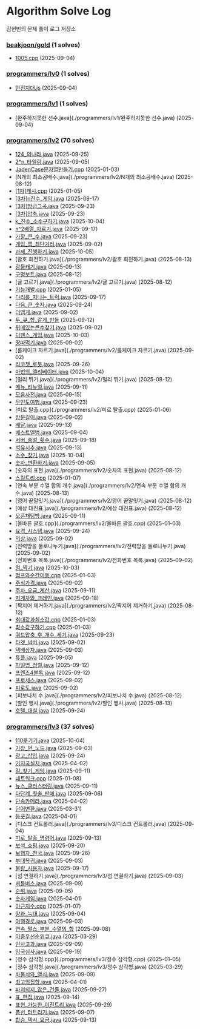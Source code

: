 # Algorithm Solve Log
김현빈의 문제 풀이 로그 저장소


### **[beakjoon/gold](./beakjoon/gold) (1 solves)**

 - [1005.cpp](./beakjoon/gold/1005.cpp) (2025-09-04)


### **[programmers/lv0](./programmers/lv0) (1 solves)**

 - [안전지대.js](./programmers/lv0/안전지대.js) (2025-09-04)


### **[programmers/lv1](./programmers/lv1) (1 solves)**

 - [완주하지못한 선수.java](./programmers/lv1/완주하지못한 선수.java) (2025-09-04)


### **[programmers/lv2](./programmers/lv2) (70 solves)**

 - [124_의나라.java](./programmers/lv2/124_의나라.java) (2025-09-25)
 - [2*n_타일링.java](./programmers/lv2/2*n_타일링.java) (2025-09-05)
 - [JadenCase문자열만들기.cpp](./programmers/lv2/JadenCase문자열만들기.cpp) (2025-01-03)
 - [N개의 최소공배수.java](./programmers/lv2/N개의 최소공배수.java) (2025-08-12)
 - [[1차]캐시.cpp](./programmers/lv2/[1차]캐시.cpp) (2025-01-05)
 - [[3차]n진수_게임.java](./programmers/lv2/[3차]n진수_게임.java) (2025-09-17)
 - [[3차]방금그곡.java](./programmers/lv2/[3차]방금그곡.java) (2025-09-23)
 - [[3차]압축.java](./programmers/lv2/[3차]압축.java) (2025-09-23)
 - [k_진수_소수구하기.java](./programmers/lv2/k_진수_소수구하기.java) (2025-10-04)
 - [n^2배열_자르기.java](./programmers/lv2/n^2배열_자르기.java) (2025-09-17)
 - [가장_큰_수.java](./programmers/lv2/가장_큰_수.java) (2025-09-23)
 - [게임_맵_최단거리.java](./programmers/lv2/게임_맵_최단거리.java) (2025-09-02)
 - [과제_진행하기.java](./programmers/lv2/과제_진행하기.java) (2025-10-05)
 - [괄호 회전하기.java](./programmers/lv2/괄호 회전하기.java) (2025-08-13)
 - [광물캐기.java](./programmers/lv2/광물캐기.java) (2025-09-13)
 - [구명보트.java](./programmers/lv2/구명보트.java) (2025-08-12)
 - [귤 고르기.java](./programmers/lv2/귤 고르기.java) (2025-08-12)
 - [기능개발.cpp](./programmers/lv2/기능개발.cpp) (2025-01-05)
 - [다리를_지나는_트럭.java](./programmers/lv2/다리를_지나는_트럭.java) (2025-09-17)
 - [다음_큰_숫자.java](./programmers/lv2/다음_큰_숫자.java) (2025-09-24)
 - [더맵게.java](./programmers/lv2/더맵게.java) (2025-09-02)
 - [두_큐_합_같게_만들](./programmers/lv2/두_큐_합_같게_만들) (2025-09-12)
 - [뒤에있는큰수찾기.java](./programmers/lv2/뒤에있는큰수찾기.java) (2025-09-02)
 - [디펜스_게임.java](./programmers/lv2/디펜스_게임.java) (2025-10-03)
 - [땅따먹기.java](./programmers/lv2/땅따먹기.java) (2025-09-02)
 - [롤케이크 자르기.java](./programmers/lv2/롤케이크 자르기.java) (2025-09-02)
 - [리코쳇_로봇.java](./programmers/lv2/리코쳇_로봇.java) (2025-09-26)
 - [마법의_엘리베이터.java](./programmers/lv2/마법의_엘리베이터.java) (2025-10-04)
 - [멀리 뛰기.java](./programmers/lv2/멀리 뛰기.java) (2025-08-12)
 - [메뉴_리뉴얼.java](./programmers/lv2/메뉴_리뉴얼.java) (2025-09-11)
 - [모음사전.java](./programmers/lv2/모음사전.java) (2025-09-15)
 - [무인도여행.java](./programmers/lv2/무인도여행.java) (2025-09-23)
 - [미로 탈출.cpp](./programmers/lv2/미로 탈출.cpp) (2025-01-06)
 - [방문길이.java](./programmers/lv2/방문길이.java) (2025-09-02)
 - [배달.java](./programmers/lv2/배달.java) (2025-09-13)
 - [베스트엘범.java](./programmers/lv2/베스트엘범.java) (2025-09-04)
 - [서버_증설_횟수.java](./programmers/lv2/서버_증설_횟수.java) (2025-09-18)
 - [석유시추.java](./programmers/lv2/석유시추.java) (2025-09-13)
 - [소수_찾기.java](./programmers/lv2/소수_찾기.java) (2025-10-04)
 - [숫자_변환하기.java](./programmers/lv2/숫자_변환하기.java) (2025-09-05)
 - [숫자의 표현.java](./programmers/lv2/숫자의 표현.java) (2025-08-12)
 - [스킬트리.cpp](./programmers/lv2/스킬트리.cpp) (2025-01-07)
 - [연속 부분 수열 합의 개수.java](./programmers/lv2/연속 부분 수열 합의 개수.java) (2025-08-13)
 - [영어 끝말잇기.java](./programmers/lv2/영어 끝말잇기.java) (2025-08-12)
 - [예상 대진표.java](./programmers/lv2/예상 대진표.java) (2025-08-12)
 - [오픈채팅방.java](./programmers/lv2/오픈채팅방.java) (2025-09-11)
 - [올바른 괄호.cpp](./programmers/lv2/올바른 괄호.cpp) (2025-01-03)
 - [요격_시스템.java](./programmers/lv2/요격_시스템.java) (2025-09-24)
 - [의상.java](./programmers/lv2/의상.java) (2025-09-02)
 - [전력망을 둘로나누기.java](./programmers/lv2/전력망을 둘로나누기.java) (2025-09-02)
 - [전화번호 목록.java](./programmers/lv2/전화번호 목록.java) (2025-09-02)
 - [점_찍기.java](./programmers/lv2/점_찍기.java) (2025-10-03)
 - [점프와순간이동.cpp](./programmers/lv2/점프와순간이동.cpp) (2025-01-03)
 - [주식가격.java](./programmers/lv2/주식가격.java) (2025-09-02)
 - [주차_요금_계산.java](./programmers/lv2/주차_요금_계산.java) (2025-09-11)
 - [지게차와_크레인.java](./programmers/lv2/지게차와_크레인.java) (2025-09-18)
 - [짝지어 제거하기.java](./programmers/lv2/짝지어 제거하기.java) (2025-08-12)
 - [최대값과최소값.cpp](./programmers/lv2/최대값과최소값.cpp) (2025-01-03)
 - [최소값구하기.cpp](./programmers/lv2/최소값구하기.cpp) (2025-01-03)
 - [쿼드압축_후_개수_세기.java](./programmers/lv2/쿼드압축_후_개수_세기.java) (2025-09-23)
 - [타겟_넘버.java](./programmers/lv2/타겟_넘버.java) (2025-09-02)
 - [택배상자.java](./programmers/lv2/택배상자.java) (2025-09-03)
 - [튜플.java](./programmers/lv2/튜플.java) (2025-09-05)
 - [파일명_정렬.java](./programmers/lv2/파일명_정렬.java) (2025-09-12)
 - [프렌즈4블록.java](./programmers/lv2/프렌즈4블록.java) (2025-09-12)
 - [프로세스.java](./programmers/lv2/프로세스.java) (2025-09-02)
 - [피로도.java](./programmers/lv2/피로도.java) (2025-09-02)
 - [피보나치 수.java](./programmers/lv2/피보나치 수.java) (2025-08-12)
 - [할인 행사.java](./programmers/lv2/할인 행사.java) (2025-08-13)
 - [호텔_대실.java](./programmers/lv2/호텔_대실.java) (2025-09-24)


### **[programmers/lv3](./programmers/lv3) (37 solves)**

 - [110옮기기.java](./programmers/lv3/110옮기기.java) (2025-10-04)
 - [가장_먼_노드.java](./programmers/lv3/가장_먼_노드.java) (2025-09-03)
 - [광고_삽입.java](./programmers/lv3/광고_삽입.java) (2025-09-24)
 - [기지국설치.java](./programmers/lv3/기지국설치.java) (2025-04-02)
 - [길_찾기_게임.java](./programmers/lv3/길_찾기_게임.java) (2025-09-11)
 - [네트워크.cpp](./programmers/lv3/네트워크.cpp) (2025-01-08)
 - [뉴스_클러스터링.java](./programmers/lv3/뉴스_클러스터링.java) (2025-09-11)
 - [다단계_칫솔_판매.java](./programmers/lv3/다단계_칫솔_판매.java) (2025-09-06)
 - [단속카메라.java](./programmers/lv3/단속카메라.java) (2025-04-02)
 - [단어변환.java](./programmers/lv3/단어변환.java) (2025-03-31)
 - [등굣길.java](./programmers/lv3/등굣길.java) (2025-04-01)
 - [디스크 컨트롤러.java](./programmers/lv3/디스크 컨트롤러.java) (2025-09-04)
 - [미로_탈출_명령어.java](./programmers/lv3/미로_탈출_명령어.java) (2025-09-13)
 - [보석_쇼핑.java](./programmers/lv3/보석_쇼핑.java) (2025-09-20)
 - [보행자_천국.java](./programmers/lv3/보행자_천국.java) (2025-09-26)
 - [부대복귀.java](./programmers/lv3/부대복귀.java) (2025-09-03)
 - [불량_사용자.java](./programmers/lv3/불량_사용자.java) (2025-09-17)
 - [섬 연결하기.java](./programmers/lv3/섬 연결하기.java) (2025-09-03)
 - [셔틀버스.java](./programmers/lv3/셔틀버스.java) (2025-09-09)
 - [순위.java](./programmers/lv3/순위.java) (2025-09-05)
 - [숫자게임.java](./programmers/lv3/숫자게임.java) (2025-04-01)
 - [야근지수.cpp](./programmers/lv3/야근지수.cpp) (2025-01-07)
 - [양과_늑대.java](./programmers/lv3/양과_늑대.java) (2025-09-04)
 - [여행경로.java](./programmers/lv3/여행경로.java) (2025-09-03)
 - [연속_펄스_부분_수열의_합](./programmers/lv3/연속_펄스_부분_수열의_합) (2025-09-08)
 - [이중우선순위큐.java](./programmers/lv3/이중우선순위큐.java) (2025-03-29)
 - [인사고과.java](./programmers/lv3/인사고과.java) (2025-09-09)
 - [입국심사.java](./programmers/lv3/입국심사.java) (2025-09-19)
 - [정수 삼각형.cpp](./programmers/lv3/정수 삼각형.cpp) (2025-01-05)
 - [정수 삼각형.java](./programmers/lv3/정수 삼각형.java) (2025-03-29)
 - [좌물쇠와_열쇠.java](./programmers/lv3/좌물쇠와_열쇠.java) (2025-09-09)
 - [최고의집합.java](./programmers/lv3/최고의집합.java) (2025-04-01)
 - [파괴되지_않은_건물.java](./programmers/lv3/파괴되지_않은_건물.java) (2025-09-27)
 - [표_편집.java](./programmers/lv3/표_편집.java) (2025-09-14)
 - [표현_가능한_이진트리.java](./programmers/lv3/표현_가능한_이진트리.java) (2025-09-29)
 - [풍선_터트리기.java](./programmers/lv3/풍선_터트리기.java) (2025-09-07)
 - [합승_택시_요금.java](./programmers/lv3/합승_택시_요금.java) (2025-09-13)

